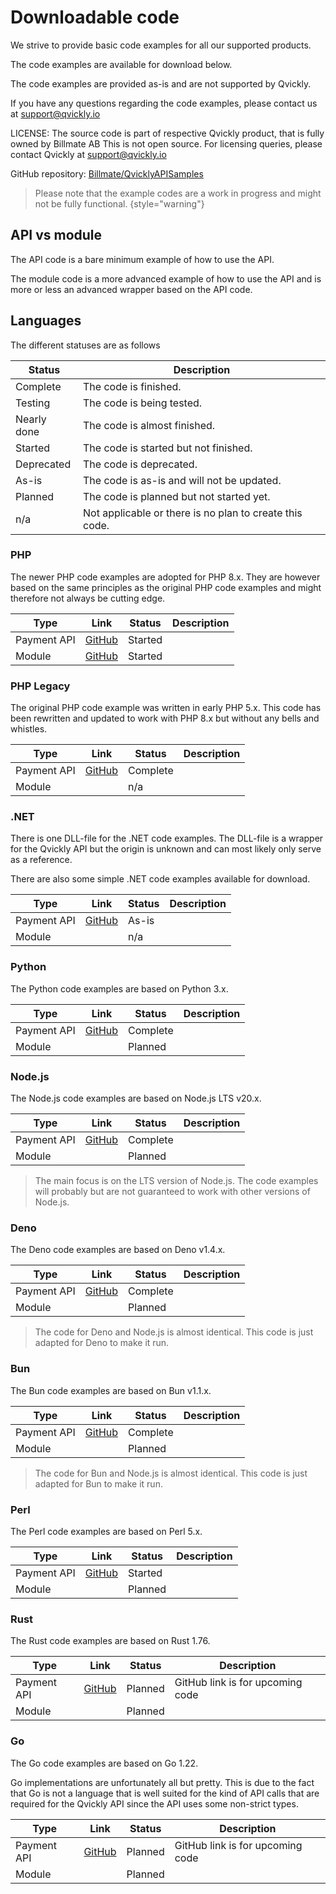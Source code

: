 # Downloadable code
We strive to provide basic code examples for all our supported products.

The code examples are available for download below.

The code examples are provided as-is and are not supported by Qvickly.

If you have any questions regarding the code examples, please contact us at [support@qvickly.io](mailto:support@qvickly.io)

LICENSE: The source code is part of respective Qvickly product, that is fully owned by Billmate AB 
This is not open source. For licensing queries, please contact Qvickly at [support@qvickly.io](mailto:support@qvickly.io)

GitHub repository: [Billmate/QvicklyAPISamples](https://github.com/Billmate/QvicklyAPISamples)

> Please note that the example codes are a work in progress and might not be fully functional.
{style="warning"}

## API vs module
The API code is a bare minimum example of how to use the API.

The module code is a more advanced example of how to use the API and is more or less an advanced wrapper based on the API code.

## Languages
The different statuses are as follows

| Status      | Description                                             |
|-------------|---------------------------------------------------------|
| Complete    | The code is finished.                                   |
| Testing     | The code is being tested.                               |
| Nearly done | The code is almost finished.                            |
| Started     | The code is started but not finished.                   |
| Deprecated  | The code is deprecated.                                 |
| As-is       | The code is as-is and will not be updated.              |
| Planned     | The code is planned but not started yet.                |
| n/a         | Not applicable or there is no plan to create this code. |

### PHP
The newer PHP code examples are adopted for PHP 8.x. They are however based on the same principles as the original PHP code examples and might therefore not always be cutting edge.

| Type        | Link                                                                  | Status  | Description |
|-------------|-----------------------------------------------------------------------|---------|-------------|
| Payment API | [GitHub](https://github.com/Billmate/QvicklyAPISamples/tree/main/PHP) | Started |             |
| Module      | [GitHub](https://github.com/Billmate/qvickly-php-module)              | Started |             |

### PHP Legacy
The original PHP code example was written in early PHP 5.x. This code has been rewritten and updated to work with PHP 8.x but without any bells and whistles.

| Type        | Link                                                                         | Status    | Description |
|-------------|------------------------------------------------------------------------------|-----------|-------------|
| Payment API | [GitHub](https://github.com/Billmate/QvicklyAPISamples/tree/main/PHP.Legacy) | Complete  |             |
| Module      |                                                                              | n/a       |             |

### .NET
There is one DLL-file for the .NET code examples. The DLL-file is a wrapper for the Qvickly API but the origin is unknown and can most likely only serve as a reference.

There are also some simple .NET code examples available for download.

| Type        | Link                                                                            | Status | Description |
|-------------|---------------------------------------------------------------------------------|--------|-------------|
| Payment API | [GitHub](https://github.com/Billmate/QvicklyAPISamples/tree/main/Microsoft.NET) | As-is  |             |
| Module      |                                                                                 | n/a    |             |

### Python
The Python code examples are based on Python 3.x.

| Type        | Link                                                                     | Status    | Description |
|-------------|--------------------------------------------------------------------------|-----------|-------------|
| Payment API | [GitHub](https://github.com/Billmate/QvicklyAPISamples/tree/main/Python) | Complete  |             |
| Module      |                                                                          | Planned   |             |

### Node.js
The Node.js code examples are based on Node.js LTS v20.x.

| Type        | Link                                                                      | Status    | Description |
|-------------|---------------------------------------------------------------------------|-----------|-------------|
| Payment API | [GitHub](https://github.com/Billmate/QvicklyAPISamples/tree/main/Node.JS) | Complete  |             |
| Module      |                                                                           | Planned   |             |

> The main focus is on the LTS version of Node.js. The code examples will probably but are not guaranteed to work with other versions of Node.js.

### Deno
The Deno code examples are based on Deno v1.4.x.

| Type        | Link                                                                   | Status    | Description |
|-------------|------------------------------------------------------------------------|-----------|-------------|
| Payment API | [GitHub](https://github.com/Billmate/QvicklyAPISamples/tree/main/Deno) | Complete  |             |
| Module      |                                                                        | Planned   |             |

> The code for Deno and Node.js is almost identical. This code is just adapted for Deno to make it run.

### Bun
The Bun code examples are based on Bun v1.1.x.

| Type        | Link                                                                  | Status    | Description |
|-------------|-----------------------------------------------------------------------|-----------|-------------|
| Payment API | [GitHub](https://github.com/Billmate/QvicklyAPISamples/tree/main/Bun) | Complete  |             |
| Module      |                                                                       | Planned   |             |

> The code for Bun and Node.js is almost identical. This code is just adapted for Bun to make it run.

### Perl
The Perl code examples are based on Perl 5.x.

| Type        | Link                                                                   | Status  | Description |
|-------------|------------------------------------------------------------------------|---------|-------------|
| Payment API | [GitHub](https://github.com/Billmate/QvicklyAPISamples/tree/main/Perl) | Started |             |
| Module      |                                                                        | Planned |             |

### Rust
The Rust code examples are based on Rust 1.76.

| Type        | Link                                                                   | Status  | Description                      |
|-------------|------------------------------------------------------------------------|---------|----------------------------------|
| Payment API | [GitHub](https://github.com/Billmate/QvicklyAPISamples/tree/main/Rust) | Planned | GitHub link is for upcoming code |
| Module      |                                                                        | Planned |                                  |

### Go
The Go code examples are based on Go 1.22.

Go implementations are unfortunately all but pretty. This is due to the fact that Go is not a language that is well suited for the kind of API calls that are required for the Qvickly API since the API uses some non-strict types.

| Type        | Link                                                                 | Status  | Description                      |
|-------------|----------------------------------------------------------------------|---------|----------------------------------|
| Payment API | [GitHub](https://github.com/Billmate/QvicklyAPISamples/tree/main/Go) | Planned | GitHub link is for upcoming code |
| Module      |                                                                      | Planned |                                  |


